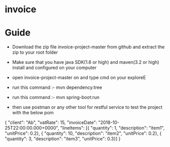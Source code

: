 # invoice

# Guide

 - Download the zip file invoice-project-master from github and extract the zip to your root folder
 
 - Make sure that you have java SDK(1.6 or high) and maven(3.2 or high) install and configured on your computer
 
 - open invoice-project-master on and type cmd on your exploreE
 
 - run this command :- mvn dependency:tree
 
 - run this command :- mvn spring-boot:run
 
 - then use postman or any other tool for restful service to test the project with the below pom
 
 {
    "client": "Ab",
    "vatRate": 15,
    "invoiceDate": "2018-10-25T22:00:00.000+0000",
    "lineItems":  [{ "quantity": 1, "description": "item1", "unitPrice": 0.2},
			        { "quantity": 10, "description": "item2", "unitPrice": 0.2}, 
			        { "quantity": 3, "description": "item3", "unitPrice": 0.3}]
}

